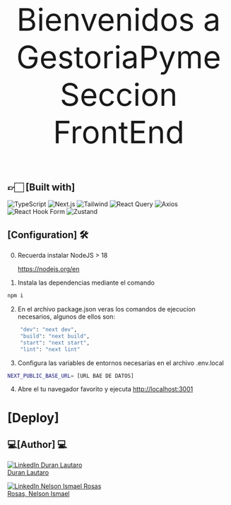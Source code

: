 <p align="center" style="font-size:5em;">
    Bienvenidos a GestoriaPyme Seccion FrontEnd
</p>

## 👉🏻 [Built with] 
![TypeScript](https://img.shields.io/badge/TypeScript-007ACC?style=for-the-badge&logo=typescript&logoColor=white)
![Next.js](https://img.shields.io/badge/Next.js-000000?style=for-the-badge&logo=next.js&logoColor=white)
![Tailwind](https://img.shields.io/badge/Tailwind%20CSS-06B6D4?style=for-the-badge&logo=tailwindcss&logoColor=white)
![React Query](https://img.shields.io/badge/React%20Query-FF4154?style=for-the-badge&logo=react%20query&logoColor=white)
![Axios](https://img.shields.io/badge/Axios-5A29E4?style=for-the-badge&logo=axios&logoColor=white)
![React Hook Form](https://img.shields.io/badge/React%20Hook%20Form-EC5990?style=for-the-badge&logo=reacthookform&logoColor=white)
![Zustand](https://img.shields.io/badge/Zustand-000000?style=for-the-badge&logo=zustand&logoColor=white)





## [Configuration] 🛠️

0. Recuerda instalar NodeJS > 18

    https://nodejs.org/en

1. Instala las dependencias  mediante el comando

```bash
npm i

```
2. En el archivo package.json veras los comandos de ejecucion necesarios, algunos de ellos son:

```bash
    "dev": "next dev",
    "build": "next build",
    "start": "next start",
    "lint": "next lint"
```
3. Configura las variables de entornos necesarias en el archivo .env.local

```bash
NEXT_PUBLIC_BASE_URL= [URL BAE DE DATOS]
```
4. Abre el tu navegador favorito y ejecuta [http://localhost:3001](http://localhost:3000)

#  [Deploy]  

## 💻[Author] 💻

[![LinkedIn Duran Lautaro](https://img.shields.io/badge/LinkedIn-0077B5?style=for-the-badge&logo=linkedin&logoColor=white) <br/>Duran Lautaro](https://www.linkedin.com/in/lautaro-duran/)


[![LinkedIn  Nelson Ismael Rosas](https://img.shields.io/badge/LinkedIn-0077B5?style=for-the-badge&logo=linkedin&logoColor=white)<br/>Rosas, Nelson Ismael ](https://www.linkedin.com/in/ismaelrosas/)




